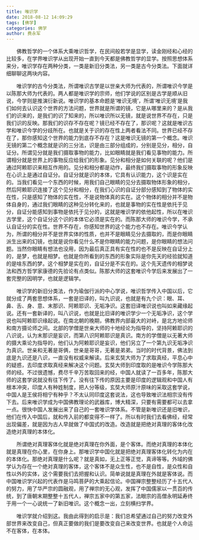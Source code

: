 ```yaml
---
title: 唯识学
date: 2018-08-12 14:09:29
tags: [佛学]
categories: 佛学
author: 费永军
---
```

&emsp;&emsp;佛教哲学的一个体系大乘唯识哲学，在民间般若学是显学，读金刚经和心经的比较多，在学界唯识学从出现开始一直到今天都是佛教哲学的显学。按照思想体系来分，唯识学存在两种分类，一类是新旧分类法，另一类是古今分类法。下面就详细聊聊这两块内容。

&emsp;&emsp;唯识学的古今分类法，所谓唯识古学是以世亲大师为代表的，所谓唯识今学是以陈那大师为代表的。两人都是唯识学的宗师，他们学说的区别是古学是顺从旧说，今学则是推演衍新说。唯识学的基本命题是‘唯识无境’，所谓‘唯识无境’是我们如何去认识这个世界的方法问题，世界就是所谓的镜，它是从哪里来的？是从我们的识来的，是我们的识了知来的，所以唯识所以无镜，就是说世界不存在，只是我们识的反映。那我们的识存不存在呢？镜已经不存在了，那识呢？这就是唯识古学和唯识今学的分歧所在。也就是关于识的存在性上两者看法不同。世界已经不存在了，那你感知这个世界的能力到底存不存在？这是唯识无镜的第一个概念。唯识无镜的第二个概念就是识的三分法，识是由三部分组成的，分别是见分，相分，自证分。所谓见分就是我们摄取事物的能力，比如眼睛就是我们看见事物的能力。所谓相分就是世界上的事物反应给我们的形象。见分和相分是如何关联的呢？他们是通过阿赖耶识来相互作用的。见分和相分都是动作，最终我们摄取事物的形象反映在心识上是通过自证分。自证分就是识的本体，它具有认识能力，这个识是实在的。当我们看见一个东西的时候，用我们自己眼睛的见分去摄取物体形象的相分，然后阿赖耶识连接了这个见分和相分，在我们心识的自证分部分感知到了物体的实在性，只是感知了物体的实在性，不是说物体真的实在。这个物体的相分并不是物体自身的，通过我们眼睛的这种见分转化来的，也就是事物的实在性是依托于见分，自证分能感知到事物是依托于见分的，这就是唯识学的依他起性，所以在唯识古学里，这个自证分这个识的本体它必须是实在的。而陈那大师的唯识今学，不承认自证分的实在性。世界不存在，你感知世界的这个能力也不存在。唯识今学认为，所谓的相分并不是世界实体的性质，也并不是眼睛见分去摄取的，而是你眼睛派生出来的幻镜，也就是说你看见什么不是你眼睛的能力问题，是你眼睛的想法问题。当然你眼睛有想法也没用，因为最后真正具有实在性的也不是反映在自证分上的，是梦，也就是相梦。也就是你所看到的东西的形象实际是你先天的经验就知道的是啥东西的梦。这个相梦是实在的，自证分是不实在的。这个先天遗传的相梦说法和西方哲学家康德的先验论有点类似。陈那大师的这套唯识今学后来发展出了一套完整的因明学，也就是逻辑学。

&emsp;&emsp;唯识学的新旧分类法，作为瑜伽行派的中心学说，唯识哲学传入中国以后，它就分成了两套思想体系，一套是旧译的，叫九识说，也就是有九个识：眼、耳、鼻、舌、身、意、末那识、阿赖耶识、无垢净识。这套旧译唯识说也叫如来藏缘起说。还有一套新译的，叫八识说，也就是比旧译的唯识学少一个无垢净识，这个学说也叫阿赖耶识缘起说。在南北朝的晚期，佛教界内部最大的对峙，是北方地论师和南方摄论师之间。北部的学僧是世亲大师的十地经论为指导的，坚持阿赖耶识的八识说，认为末那识是妄识，而第八识阿赖耶识是真识。南方的学僧是以无著大师的摄大乘论为指导的，他们认为阿赖耶识是妄识，他们另立了一个第九识无垢净识为真识。世亲和无著是哥俩，世亲是哥哥，无著是弟弟。当时的时代背景，佛法到底是九识还是八识，一直没有权威来解读。后来玄奘大师为了求取真经，平息心中的疑惑，去印度求取真经来解决这个问题。玄奘大师到印度取的是唯识今学陈那大师的经。不过很遗憾，费尽千辛万苦取回来的经，中国人就读了一百多年，陈那大师的这套学说就没有往下传了。没有往下传的原因主要是印度的逻辑观和中国人有根本冲突，印度人有种姓制度，把人分等级，玄奘大师原汁原味的采取这套学说，中国人是王侯将相宁有种乎？不太认同印度这套说法，这也导致唯识法相宗没有传下去。后来唯识学成为中国佛教理论的武器库，博大精深，只要有需要都可以去拿一点。很快中国人发展出来了自己的一套唯识学体系。不管是新唯识还是旧唯识，他们在传入中国后，就和传入前的都变得不一样了。所以有时我们去看佛经，经常出现偏差，就是因为古人早就做了中国式的改造。改造就是把绝对真理的客体化改造绝对真理的本体化。

&emsp;&emsp;所谓绝对真理客体化就是绝对真理在你外面，是个客体。而绝对真理的本体化就是真理在你心里，在你身上。那唯识学中国化就是把绝对真理客体化转化为内在的本体化。那绝对真理是什么呢？就是真如，无上正等正觉，真谛等等。外域的佛学认为存在一个绝对真理的客体，这个客体不是众生性，也不是自性，是众性和自性以外的实体，这个需要我们去把握和认识。简单说就是真理在外就是客体说。而中国唯识学兴起的代表作是马鸣菩萨的大乘起信论。中国禅宗整整经历了十五代人的努力，用了华严宗的圆融观，用了禅宗的无心观，发挥了中国儒家以一贯百的传统，到了唐朝末期整整十五代人，禅宗五家中的第五家，法眼宗的高僧永明延寿终于用一个一心说统一了新旧唯识。这个概念一出，立刻横扫学界。

&emsp;&emsp;唯识学就介绍到这。我由此得到的启示是：我们总希望通过自己的努力改变外部世界来改变自己，但真正要做的我们是要改变自己来改变世界。也就是个人命运不在客体，在本体。
